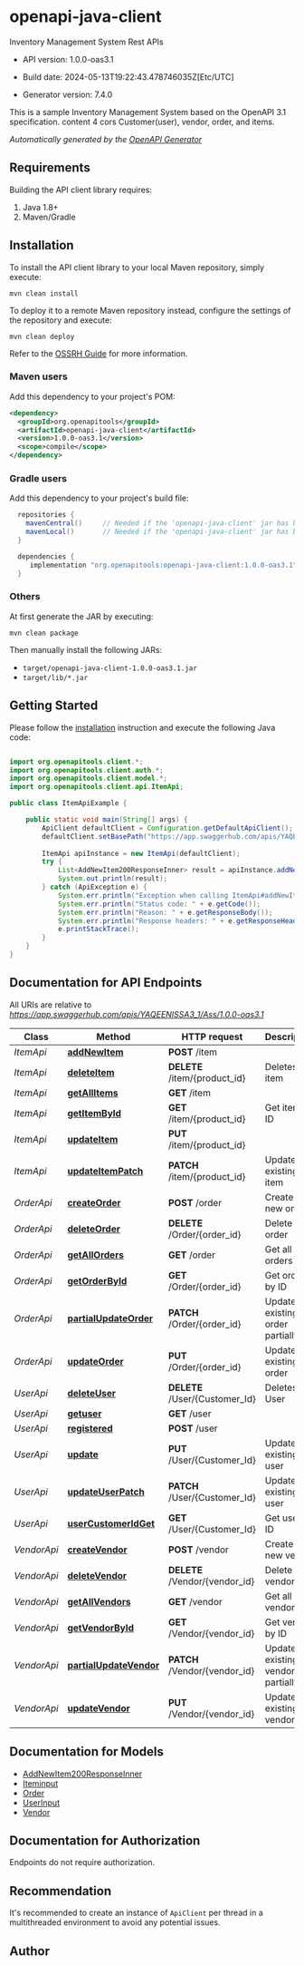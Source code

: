 # openapi-java-client

Inventory Management System Rest APIs

- API version: 1.0.0-oas3.1

- Build date: 2024-05-13T19:22:43.478746035Z[Etc/UTC]

- Generator version: 7.4.0

This is a sample Inventory Management System based on the OpenAPI 3.1 specification. content 4 cors Customer(user), vendor, order, and items.


*Automatically generated by the [OpenAPI Generator](https://openapi-generator.tech)*

## Requirements

Building the API client library requires:

1. Java 1.8+
2. Maven/Gradle

## Installation

To install the API client library to your local Maven repository, simply execute:

```shell
mvn clean install
```

To deploy it to a remote Maven repository instead, configure the settings of the repository and execute:

```shell
mvn clean deploy
```

Refer to the [OSSRH Guide](http://central.sonatype.org/pages/ossrh-guide.html) for more information.

### Maven users

Add this dependency to your project's POM:

```xml
<dependency>
  <groupId>org.openapitools</groupId>
  <artifactId>openapi-java-client</artifactId>
  <version>1.0.0-oas3.1</version>
  <scope>compile</scope>
</dependency>
```

### Gradle users

Add this dependency to your project's build file:

```groovy
  repositories {
    mavenCentral()     // Needed if the 'openapi-java-client' jar has been published to maven central.
    mavenLocal()       // Needed if the 'openapi-java-client' jar has been published to the local maven repo.
  }

  dependencies {
     implementation "org.openapitools:openapi-java-client:1.0.0-oas3.1"
  }
```

### Others

At first generate the JAR by executing:

```shell
mvn clean package
```

Then manually install the following JARs:

- `target/openapi-java-client-1.0.0-oas3.1.jar`
- `target/lib/*.jar`

## Getting Started

Please follow the [installation](#installation) instruction and execute the following Java code:

```java

import org.openapitools.client.*;
import org.openapitools.client.auth.*;
import org.openapitools.client.model.*;
import org.openapitools.client.api.ItemApi;

public class ItemApiExample {

    public static void main(String[] args) {
        ApiClient defaultClient = Configuration.getDefaultApiClient();
        defaultClient.setBasePath("https://app.swaggerhub.com/apis/YAQEENISSA3_1/Ass/1.0.0-oas3.1");
        
        ItemApi apiInstance = new ItemApi(defaultClient);
        try {
            List<AddNewItem200ResponseInner> result = apiInstance.addNewItem();
            System.out.println(result);
        } catch (ApiException e) {
            System.err.println("Exception when calling ItemApi#addNewItem");
            System.err.println("Status code: " + e.getCode());
            System.err.println("Reason: " + e.getResponseBody());
            System.err.println("Response headers: " + e.getResponseHeaders());
            e.printStackTrace();
        }
    }
}

```

## Documentation for API Endpoints

All URIs are relative to *https://app.swaggerhub.com/apis/YAQEENISSA3_1/Ass/1.0.0-oas3.1*

Class | Method | HTTP request | Description
------------ | ------------- | ------------- | -------------
*ItemApi* | [**addNewItem**](docs/ItemApi.md#addNewItem) | **POST** /item | 
*ItemApi* | [**deleteItem**](docs/ItemApi.md#deleteItem) | **DELETE** /item/{product_id} | Deletes an item
*ItemApi* | [**getAllItems**](docs/ItemApi.md#getAllItems) | **GET** /item | 
*ItemApi* | [**getItemById**](docs/ItemApi.md#getItemById) | **GET** /item/{product_id} | Get item by ID
*ItemApi* | [**updateItem**](docs/ItemApi.md#updateItem) | **PUT** /item/{product_id} | 
*ItemApi* | [**updateItemPatch**](docs/ItemApi.md#updateItemPatch) | **PATCH** /item/{product_id} | Update an existing item
*OrderApi* | [**createOrder**](docs/OrderApi.md#createOrder) | **POST** /order | Create a new order
*OrderApi* | [**deleteOrder**](docs/OrderApi.md#deleteOrder) | **DELETE** /Order/{order_id} | Delete an order
*OrderApi* | [**getAllOrders**](docs/OrderApi.md#getAllOrders) | **GET** /order | Get all orders
*OrderApi* | [**getOrderById**](docs/OrderApi.md#getOrderById) | **GET** /Order/{order_id} | Get order by ID
*OrderApi* | [**partialUpdateOrder**](docs/OrderApi.md#partialUpdateOrder) | **PATCH** /Order/{order_id} | Update an existing order partially
*OrderApi* | [**updateOrder**](docs/OrderApi.md#updateOrder) | **PUT** /Order/{order_id} | Update an existing order
*UserApi* | [**deleteUser**](docs/UserApi.md#deleteUser) | **DELETE** /User/{Customer_Id} | Deletes a User
*UserApi* | [**getuser**](docs/UserApi.md#getuser) | **GET** /user | 
*UserApi* | [**registered**](docs/UserApi.md#registered) | **POST** /user | 
*UserApi* | [**update**](docs/UserApi.md#update) | **PUT** /User/{Customer_Id} | Update an existing user
*UserApi* | [**updateUserPatch**](docs/UserApi.md#updateUserPatch) | **PATCH** /User/{Customer_Id} | Update an existing user
*UserApi* | [**userCustomerIdGet**](docs/UserApi.md#userCustomerIdGet) | **GET** /User/{Customer_Id} | Get user by ID
*VendorApi* | [**createVendor**](docs/VendorApi.md#createVendor) | **POST** /vendor | Create a new vendor
*VendorApi* | [**deleteVendor**](docs/VendorApi.md#deleteVendor) | **DELETE** /Vendor/{vendor_id} | Delete a vendor
*VendorApi* | [**getAllVendors**](docs/VendorApi.md#getAllVendors) | **GET** /vendor | Get all vendors
*VendorApi* | [**getVendorById**](docs/VendorApi.md#getVendorById) | **GET** /Vendor/{vendor_id} | Get vendor by ID
*VendorApi* | [**partialUpdateVendor**](docs/VendorApi.md#partialUpdateVendor) | **PATCH** /Vendor/{vendor_id} | Update an existing vendor partially
*VendorApi* | [**updateVendor**](docs/VendorApi.md#updateVendor) | **PUT** /Vendor/{vendor_id} | Update an existing vendor


## Documentation for Models

 - [AddNewItem200ResponseInner](docs/AddNewItem200ResponseInner.md)
 - [Iteminput](docs/Iteminput.md)
 - [Order](docs/Order.md)
 - [UserInput](docs/UserInput.md)
 - [Vendor](docs/Vendor.md)


<a id="documentation-for-authorization"></a>
## Documentation for Authorization

Endpoints do not require authorization.


## Recommendation

It's recommended to create an instance of `ApiClient` per thread in a multithreaded environment to avoid any potential issues.

## Author



